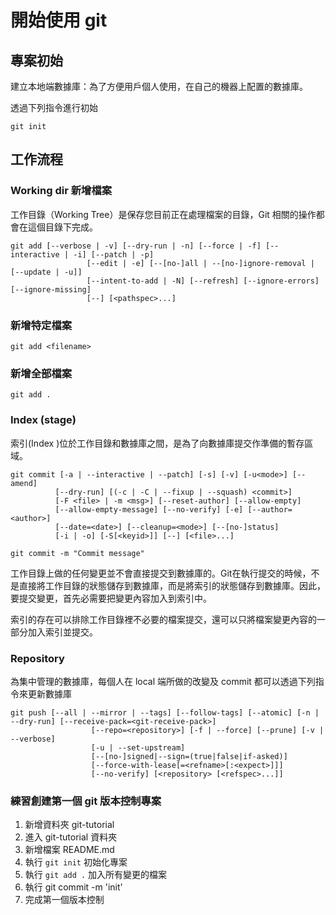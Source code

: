 # 開始使用 git

## 專案初始

建立本地端數據庫：為了方便用戶個人使用，在自己的機器上配置的數據庫。

透過下列指令進行初始

`git init`

## 工作流程

### Working dir 新增檔案

工作目錄（Working Tree）是保存您目前正在處理檔案的目錄，Git 相關的操作都會在這個目錄下完成。


```
git add [--verbose | -v] [--dry-run | -n] [--force | -f] [--interactive | -i] [--patch | -p]
                 [--edit | -e] [--[no-]all | --[no-]ignore-removal | [--update | -u]]
                 [--intent-to-add | -N] [--refresh] [--ignore-errors] [--ignore-missing]
                 [--] [<pathspec>...]
```

### 新增特定檔案

`git add <filename>`

### 新增全部檔案

`git add .`

### Index (stage)

索引(Index )位於工作目錄和數據庫之間，是為了向數據庫提交作準備的暫存區域。

```
git commit [-a | --interactive | --patch] [-s] [-v] [-u<mode>] [--amend]
          [--dry-run] [(-c | -C | --fixup | --squash) <commit>]
          [-F <file> | -m <msg>] [--reset-author] [--allow-empty]
          [--allow-empty-message] [--no-verify] [-e] [--author=<author>]
          [--date=<date>] [--cleanup=<mode>] [--[no-]status]
          [-i | -o] [-S[<keyid>]] [--] [<file>...]
```

`git commit -m "Commit message"`

工作目錄上做的任何變更並不會直接提交到數據庫的。Git在執行提交的時候，不是直接將工作目錄的狀態儲存到數據庫，而是將索引的狀態儲存到數據庫。因此，要提交變更，首先必需要把變更內容加入到索引中。

索引的存在可以排除工作目錄裡不必要的檔案提交，還可以只將檔案變更內容的一部分加入索引並提交。

### Repository

為集中管理的數據庫，每個人在 local 端所做的改變及 commit 都可以透過下列指令來更新數據庫

```
git push [--all | --mirror | --tags] [--follow-tags] [--atomic] [-n | --dry-run] [--receive-pack=<git-receive-pack>]
                  [--repo=<repository>] [-f | --force] [--prune] [-v | --verbose]
                  [-u | --set-upstream]
                  [--[no-]signed|--sign=(true|false|if-asked)]
                  [--force-with-lease[=<refname>[:<expect>]]]
                  [--no-verify] [<repository> [<refspec>...]]
```

### 練習創建第一個 git 版本控制專案

1. 新增資料夾 git-tutorial
2. 進入 git-tutorial 資料夾
2. 新增檔案 README.md
3. 執行 `git init` 初始化專案
4. 執行 `git add .` 加入所有變更的檔案
5. 執行 git commit -m 'init'
6. 完成第一個版本控制
